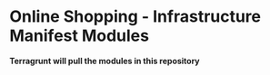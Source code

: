 # Online Shopping - Infrastructure Manifest Modules
**Terragrunt will pull the modules in this repository**

